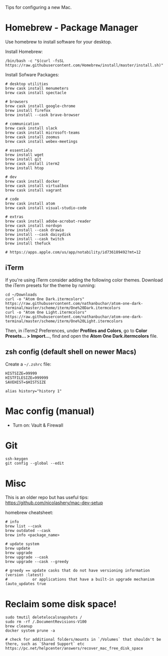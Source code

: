 Tips for configuring a new Mac.

# Homebrew - Package Manager

Use homebrew to install software for your desktop.

Install Homebrew:

`/bin/bash -c "$(curl -fsSL https://raw.githubusercontent.com/Homebrew/install/master/install.sh)"`

Install Sofware Packages:

```
# desktop utilities
brew cask install menumeters
brew cask install spectacle

# browsers
brew cask install google-chrome
brew install firefox
brew install --cask brave-browser

# communication
brew cask install slack
brew cask install microsoft-teams
brew cask install zoomus
brew cask install webex-meetings

# essentials
brew install wget
brew install git
brew cask install iterm2
brew install htop

# dev
brew cask install docker
brew cask install virtualbox
brew cask install vagrant

# code
brew cask install atom
brew cask install visual-studio-code

# extras
brew cask install adobe-acrobat-reader
brew cask install nordvpn
brew install --cask drawio
brew install --cask daisydisk
brew install --cask twitch
brew install thefuck

# https://apps.apple.com/us/app/notability/id736189492?mt=12
```

## iTerm

If you're using iTerm consider adding the following color themes. Download the iTerm presets for the theme by running:

```
cd ~/Downloads
curl -o "Atom One Dark.itermcolors" https://raw.githubusercontent.com/nathanbuchar/atom-one-dark-terminal/master/scheme/iterm/One%20Dark.itermcolors
curl -o "Atom One Light.itermcolors" https://raw.githubusercontent.com/nathanbuchar/atom-one-dark-terminal/master/scheme/iterm/One%20Light.itermcolors
```

Then, in iTerm2 Preferences, under **Profiles and Colors**, go to **Color Presets... > Import...**, find and open the **Atom One Dark.itermcolors** file.

## zsh config (default shell on newer Macs)

Create a `~/.zshrc` file:

```
HISTSIZE=99999
HISTFILESIZE=999999
SAVEHIST=$HISTSIZE

alias history="history 1"
```

# Mac config (manual)

- Turn on: Vault & Firewall

# Git

```
ssh-keygen
git config --global --edit
```

# Misc

This is an older repo but has useful tips: https://github.com/nicolashery/mac-dev-setup

homebrew cheatsheet:

```
# info
brew list --cask
brew outdated --cask
brew info <package_name>

# update system
brew update
brew upgrade
brew upgrade --cask
brew upgrade --cask --greedy

# greedy == update casks that do not have versioning information (version :latest) 
#           or applications that have a built-in upgrade mechanism (auto_updates true
```


# Reclaim some disk space!


```
sudo tmutil deletelocalsnapshots /
sudo rm -rf /.DocumentRevisions-V100
brew cleanup
docker system prune -a

# check for additional folders/mounts in `/Volumes` that shouldn't be there, such as `Shared Support` etc https://pc.net/helpcenter/answers/recover_mac_free_disk_space

```
